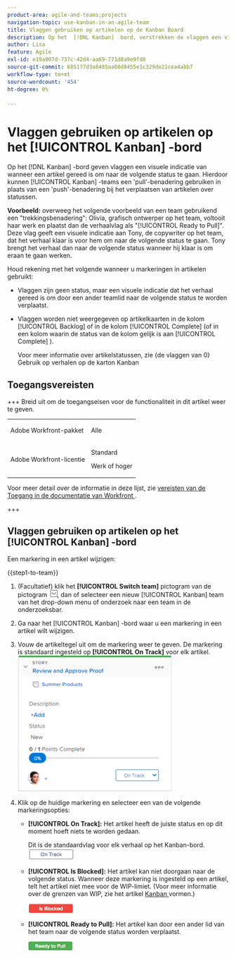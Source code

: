 ```yaml
---
product-area: agile-and-teams;projects
navigation-topic: use-kanban-in-an-agile-team
title: Vlaggen gebruiken op artikelen op de Kanban Board
description: Op het  [!DNL Kanban]  bord, verstrekken de vlaggen een visuele aanwijzing van wanneer een verhaal aan de volgende status klaar is te bewegen. Hierdoor kunnen Kanban-teams een "pull"-benadering gebruiken in plaats van een "push"-benadering bij het verplaatsen van artikelen over statussen.
author: Lisa
feature: Agile
exl-id: e19a007d-737c-42d4-aa69-771d8a9e9fd8
source-git-commit: 685177d3a8485aa60d8455e1c329de21cea4abb7
workflow-type: tm+mt
source-wordcount: '454'
ht-degree: 0%

---
```


# Vlaggen gebruiken op artikelen op het [!UICONTROL Kanban] -bord

Op het [!DNL Kanban] -bord geven vlaggen een visuele indicatie van wanneer een artikel gereed is om naar de volgende status te gaan. Hierdoor kunnen [!UICONTROL Kanban] -teams een &#39;pull&#39;-benadering gebruiken in plaats van een &#39;push&#39;-benadering bij het verplaatsen van artikelen over statussen.

**Voorbeeld:** overweeg het volgende voorbeeld van een team gebruikend een &quot;trekkingsbenadering&quot;: Olivia, grafisch ontwerper op het team, voltooit haar werk en plaatst dan de verhaalvlag als &quot;[!UICONTROL Ready to Pull]&quot;. Deze vlag geeft een visuele indicatie aan Tony, de copywriter op het team, dat het verhaal klaar is voor hem om naar de volgende status te gaan. Tony brengt het verhaal dan naar de volgende status wanneer hij klaar is om eraan te gaan werken.

Houd rekening met het volgende wanneer u markeringen in artikelen gebruikt:

* Vlaggen zijn geen status, maar een visuele indicatie dat het verhaal gereed is om door een ander teamlid naar de volgende status te worden verplaatst.
* Vlaggen worden niet weergegeven op artikelkaarten in de kolom [!UICONTROL Backlog] of in de kolom [!UICONTROL Complete] (of in een kolom waarin de status van de kolom gelijk is aan [!UICONTROL Complete] ).

  Voor meer informatie over artikelstatussen, zie {de vlaggen van 0} Gebruik op verhalen op de karton Kanban [](#updating-the-status-of-stories-and-subtasks)

## Toegangsvereisten

+++ Breid uit om de toegangseisen voor de functionaliteit in dit artikel weer te geven.

<table style="table-layout:auto"> 
 <col> 
 </col> 
 <col> 
 </col> 
 <tbody> 
  <tr> 
   <td role="rowheader">Adobe Workfront-pakket</td> 
   <td> <p>Alle</p> </td> 
  </tr> 
  <tr> 
   <td role="rowheader">Adobe Workfront-licentie</td> 
   <td> <p>Standard</p> 
   <p>Werk of hoger</p> </td> 
  </tr>
 </tbody> 
</table>

Voor meer detail over de informatie in deze lijst, zie [ vereisten van de Toegang in de documentatie van Workfront ](/help/quicksilver/administration-and-setup/add-users/access-levels-and-object-permissions/access-level-requirements-in-documentation.md).

+++

## Vlaggen gebruiken op artikelen op het [!UICONTROL Kanban] -bord

Een markering in een artikel wijzigen:

{{step1-to-team}}

1. (Facultatief) klik het **[!UICONTROL Switch team]** pictogram van de pictogram ![ Schakelaar teampictogram ](assets/switch-team-icon.png), dan of selecteer een nieuw [!UICONTROL Kanban] team van het drop-down menu of onderzoek naar een team in de onderzoeksbar.

1. Ga naar het [!UICONTROL Kanban] -bord waar u een markering in een artikel wilt wijzigen.
1. Vouw de artikeltegel uit om de markering weer te geven.
De markering is standaard ingesteld op **[!UICONTROL On Track]** voor elk artikel.
   ![ Kanban kaart ](assets/agile-storycard-kanban-2021-350x308.png)

1. Klik op de huidige markering en selecteer een van de volgende markeringsopties:

   * **[!UICONTROL On Track]:** Het artikel heeft de juiste status en op dit moment hoeft niets te worden gedaan.

     Dit is de standaardvlag voor elk verhaal op het Kanban-bord.
     ![ kanban_flag_ontrack.png ](assets/kanban-flag-ontrack.png)

   * **[!UICONTROL Is Blocked]:** Het artikel kan niet doorgaan naar de volgende status. Wanneer deze markering is ingesteld op een artikel, telt het artikel niet mee voor de WIP-limiet. (Voor meer informatie over de grenzen van WIP, zie het artikel [ Kanban ](../../agile/get-started-with-agile-in-workfront/configure-kanban.md) vormen.)

     ![ kanban_flag_locked.png ](assets/kanban-flag-blocked.png)

   * **[!UICONTROL Ready to Pull]:** Het artikel kan door een ander lid van het team naar de volgende status worden verplaatst.

     ![ kanban_flag_ready.png ](assets/kanban-flag-ready.png)
